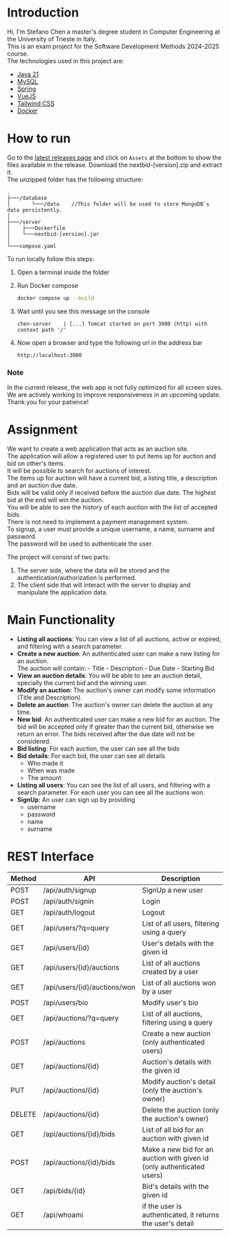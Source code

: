 # Introduction

Hi, I'm Stefano Chen a master's degree student in Computer Engineering at the University of Trieste in Italy.\
This is an exam project for the Software Development Methods 2024-2025 course.\
The technologies used in this project are:

- [Java 21](https://www.oracle.com/it/java/technologies/downloads/#java21)
- [MySQL](https://www.mysql.com/)
- [Spring](https://spring.io/)
- [VueJS](https://vuejs.org/)
- [Tailwind CSS](https://tailwindcss.com/)
- [Docker](https://www.docker.com/)

# How to run

Go to the [latest releases page](https://github.com/stefano-chen/NextBid-Spring/releases/latest) and click on `Assets` at the bottom to show the files available in the release.
Download the nextbid-[version].zip and extract it.\
The unzipped folder has the following structure:

```
.
├───/database
│       └───/data    //This folder will be used to store MongoDB`s data persistently.
│
├───/server
│    ├───Dockerfile
│    └───nextbid-[version].jar
│
└───compose.yaml
```

To run locally follow this steps:

1. Open a terminal inside the folder

2. Run Docker compose

   ```bash
   docker compose up --build
   ```

3. Wait until you see this message on the console

   ```
   chen-server    | [...] Tomcat started on port 3000 (http) with context path '/'
   ```

4. Now open a browser and type the following url in the address bar

   ```
   http://localhost:3000
   ```

### Note
In the current release, the web app is not fully optimized for all screen sizes.\
We are actively working to improve responsiveness in an upcoming update. Thank you for your patience!

# Assignment

We want to create a web application that acts as an auction site.\
The application will allow a registered user to put items up for auction and bid on other's
items.\
It will be possible to search for auctions of interest.\
The items up for auction will have a current bid, a listing title, a description and an auction due date.\
Bids will be valid only if received before the auction due date. The highest bid at the end will win the auction.\
You will be able to see the history of each auction with the list of accepted
bids.\
There is not need to implement a payment management system.\
To signup, a user must provide a unique username, a name, surname and password.\
The password will be used to authenticate the user.

The project will consist of two parts:

1. The server side, where the data will be stored and the
   authentication/authorization is performed.
2. The client side that will interact with the server to display and manipulate the application data.

# Main Functionality

- **Listing all auctions**: You can view a list of all auctions, active or expired, and filtering with a search parameter.
- **Create a new auction**: An authenticated user can make a new listing for an auction.\
  The auction will contain: - Title - Description - Due Date - Starting Bid
- **View an auction details**: You will be able to see an auction detail, specially the current bid and the winning user.
- **Modify an auction**: The auction's owner can modify some information (Title and Description).
- **Delete an auction**: The auction's owner can delete the auction at any time.
- **New bid**: An authenticated user can make a new bid for an auction. The bid will be accepted only if greater than the current bid, otherwise we return an error. The bids received after the due date will not be considered.
- **Bid listing**: For each auction, the user can see all the bids
- **Bid details**: For each bid, the user can see all details
    - Who made it
    - When was made
    - The amount
- **Listing all users**: You can see the list of all users, and filtering with a search parameter. For each user you can see all the auctions won.
- **SignUp**: An user can sign up by providing
    - username
    - password
    - name
    - surname

# REST Interface

| Method | API                          | Description                                                             |
|--------|------------------------------|------------------------------------------------------------------------|
| POST   | /api/auth/signup             | SignUp a new user                                                      |
| POST   | /api/auth/signin             | Login                                                                  |
| GET    | /api/auth/logout             | Logout                                                                 |
| GET    | /api/users/?q=query          | List of all users, filtering using a query                             |
| GET    | /api/users/{id}              | User's details with the given id                                       |
| GET    | /api/users/{id}/auctions     | List of all auctions created by a user                                 |
| GET    | /api/users/{id}/auctions/won | List of all auctions won by a user                                     |
| POST   | /api/users/bio               | Modify user's bio                                                      |
| GET    | /api/auctions/?q=query       | List of all auctions, filtering using a query                          |
| POST   | /api/auctions                | Create a new auction (only authenticated users)                        |
| GET    | /api/auctions/{id}           | Auction's details with the given id                                    |
| PUT    | /api/auctions/{id}           | Modify auction's detail (only the auction's owner)                     |
| DELETE | /api/auctions/{id}           | Delete the auction (only the auction's owner)                          |
| GET    | /api/auctions/{id}/bids      | List of all bid for an auction with given id                           |
| POST   | /api/auctions/{id}/bids      | Make a new bid for an auction with given id (only authenticated users) |
| GET    | /api/bids/{id}               | Bid's details with the given id                                        |
| GET    | /api/whoami                  | if the user is authenticated, it returns the user's detail             |
